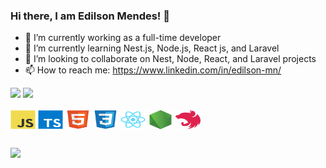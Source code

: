 ### Hi there, I am Edilson Mendes! 👋


- 🔭 I’m currently working as a full-time developer
- 🌱 I’m currently learning Nest.js, Node.js, React js, and Laravel
- 👯 I’m looking to collaborate on Nest, Node, React, and Laravel projects 
- 📫 How to reach me: https://www.linkedin.com/in/edilson-mn/


<div>
  <img height="180em" src="https://github-readme-stats.vercel.app/api?username=Tagaiatto&show_icons=true&theme=github_dark&include_all_commits=true&count_private=true" />
  <img height="180em" src="https://github-readme-stats.vercel.app/api/top-langs/?username=Tagaiatto&layout=compact&langs_count=16&theme=github_dark" />
</div>

<div style="display: inline_block"><br>
  <img align="center" alt="Js-Icon" height="30" width="40" src="https://raw.githubusercontent.com/devicons/devicon/master/icons/javascript/javascript-original.svg" />
  <img align="center" alt="Ts-Icon" height="30" width="40" src="https://raw.githubusercontent.com/devicons/devicon/master/icons/typescript/typescript-original.svg" />
  <img align="center" alt="html-Icon" height="30" width="40" src="https://raw.githubusercontent.com/devicons/devicon/master/icons/html5/html5-original.svg" />
  <img align="center" alt="css-Icon" height="30" width="40" src="https://raw.githubusercontent.com/devicons/devicon/master/icons/css3/css3-original.svg" />
  <img align="center" alt="ReactJS-Icon" height="30" width="40" src="https://raw.githubusercontent.com/devicons/devicon/master/icons/react/react-original.svg" />
  <img align="center" alt="NodeJS-Icon" height="30" width="40" src="https://raw.githubusercontent.com/devicons/devicon/master/icons/nodejs/nodejs-original.svg" />
  <img align="center" alt="Nest-Icon" height="30" width="40" src="https://raw.githubusercontent.com/devicons/devicon/master/icons/nestjs/nestjs-original.svg" />
<!--   <img align="center" alt="Laravel-Icon" height="30" width="40" src="https://raw.githubusercontent.com/devicons/devicon/master/icons/laravel/laravel-plain.svg" /> -->
</div>

##

<div>
  <a href="https://www.linkedin.com/in/edilson-mn/" target="_blank"><img src="https://img.shields.io/badge/-LinkedIn-%23007785?style=for-the-badge&logo=linkedin&logoColor=white" target="_blank"></a>
</div>
